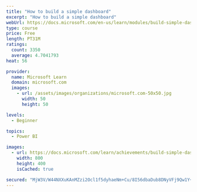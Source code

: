 ```yaml
---
title: "How to build a simple dashboard"
excerpt: "How to build a simple dashboard"
webUrl: https://docs.microsoft.com/en-us/learn/modules/build-simple-dashboard/
type: course
price: Free
length: PT31M
ratings:
  count: 3350
  average: 4.7041793
heat: 56

provider:
  name: Microsoft Learn
  domain: microsoft.com
  images:
    - url: /assets/images/organizations/microsoft.com-50x50.jpg
      width: 50
      height: 50

levels:
  - Beginner

topics:
  - Power BI

images:
  - url: https://docs.microsoft.com/learn/achievements/build-simple-dashboard-social.png
    width: 800
    height: 400
    isCached: true

secured: "MjW3V/W44NXXuKAnMZzi2Ocl1f5dyhaeNm+Cu/8I56dbaDub8DNyVFj9Qw1Y+RSXNjpWYdHqXvkK4MNkPnT/x2sJfsOWwMEe+aD3ADphNZF7gv0//TVcMEiNPrhhS6G1MethVe1RIzl8NrHR8sdeqzLhI1W1BBhCa/0kq+xhLZuZjNDRg2+nZiXTH1xLNCcYiErV1nMuzqxIUaJnnTefo/YY4Z0x8eAc4+st171+WHOAVlvypXrEdiPJpF3SZFtNtsVTlRZ6gARa/FDb/gPs6miyumlT0LAXejzhvhTOyFDEZKJ9bgGcHqB2om1R+lp5U0lhUj6U6LXiXHr+WEmtruR2P7/Z9o6V3WsAO6F5GGiub/5JMsGpe7vz9bdWqlp9TiHK6x5QN1A/q1DFvIVNGswQwf/Se4aB8uGovsPYM50=;UM8i12nHXnxWkQxHatiMYQ=="
---
```


